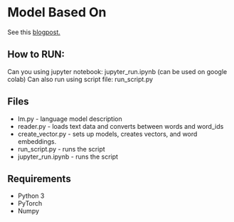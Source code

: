 # Model Based On
See this [blogpost.](http://deeplearningathome.com/2017/06/PyTorch-vs-Tensorflow-lstm-language-model.html)

## How to RUN:
Can you using jupyter notebook: jupyter_run.ipynb (can be used on google colab)
Can also run using script file: run_script.py

## Files
* lm.py - language model description
* reader.py - loads text data and converts between words and word_ids 
* create_vector.py - sets up models, creates vectors, and word embeddings. 
* run_script.py - runs the script
* jupyter_run.ipynb - runs the script

## Requirements
* Python 3 
* PyTorch
* Numpy
